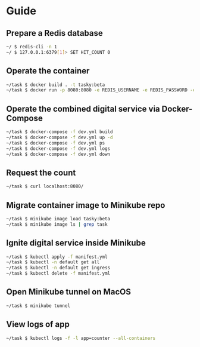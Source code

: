 # Guide

## Prepare a Redis database
```bash
~/ $ redis-cli -n 1
~/ $ 127.0.0.1:6379[1]> SET HIT_COUNT 0
```

## Operate the container
```bash
~/task $ docker build . -t tasky:beta
~/task $ docker run -p 8080:8080 -e REDIS_USERNAME -e REDIS_PASSWORD -e REDIS_HOST -e REDIS_PORT -e REDIS_DB -d tasky:beta
```

## Operate the combined digital service via Docker-Compose
```bash
~/task $ docker-compose -f dev.yml build
~/task $ docker-compose -f dev.yml up -d
~/task $ docker-compose -f dev.yml ps
~/task $ docker-compose -f dev.yml logs
~/task $ docker-compose -f dev.yml down
```

## Request the count
```bash
~/task $ curl localhost:8080/
```

## Migrate container image to Minikube repo
```bash
~/task $ minikube image load tasky:beta
~/task $ minikube image ls | grep task 
```

## Ignite digital service inside Minikube
```bash
~/task $ kubectl apply -f manifest.yml
~/task $ kubectl -n default get all
~/task $ kubectl -n default get ingress
~/task $ kubectl delete -f manifest.yml
```

## Open Minikube tunnel on MacOS
```bash
~/task $ minikube tunnel
```

## View logs of app
```bash
~/task $ kubectl logs -f -l app=counter --all-containers
```
